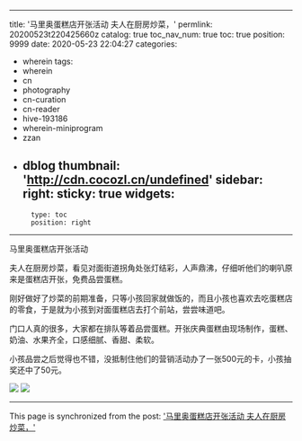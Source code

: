 
---
title: '马里奥蛋糕店开张活动 夫人在厨房炒菜，'
permlink: 20200523t220425660z
catalog: true
toc_nav_num: true
toc: true
position: 9999
date: 2020-05-23 22:04:27
categories:
- wherein
tags:
- wherein
- cn
- photography
- cn-curation
- cn-reader
- hive-193186
- wherein-miniprogram
- zzan
- dblog
thumbnail: 'http://cdn.cocozl.cn/undefined'
sidebar:
    right:
        sticky: true
widgets:
    -
        type: toc
        position: right
---


马里奥蛋糕店开张活动

夫人在厨房炒菜，看见对面街道拐角处张灯结彩，人声鼎沸，仔细听他们的喇叭原来是蛋糕店开张，免费品尝蛋糕。

刚好做好了炒菜的前期准备，只等小孩回家就做饭的，而且小孩也喜欢去吃蛋糕店的零食，于是就为小孩到对面蛋糕店去打个前站，尝尝味道吧。

门口人真的很多，大家都在排队等着品尝蛋糕。开张庆典蛋糕由现场制作，蛋糕、奶油、水果齐全，口感细腻、香甜、柔软。

小孩品尝之后觉得也不错，没抵制住他们的营销活动办了一张500元的卡，小孩抽奖还中了50元。

<img src="http://cdn.cocozl.cn/undefined" />

<img src="http://cdn.cocozl.cn/undefined" />

- - -

This page is synchronized from the post: ['马里奥蛋糕店开张活动 夫人在厨房炒菜，'](https://steemit.com/@m18207319997/20200523t220425660z)
